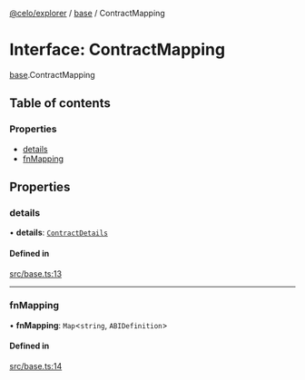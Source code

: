 [@celo/explorer](../README.md) / [base](../modules/base.md) / ContractMapping

# Interface: ContractMapping

[base](../modules/base.md).ContractMapping

## Table of contents

### Properties

- [details](base.ContractMapping.md#details)
- [fnMapping](base.ContractMapping.md#fnmapping)

## Properties

### details

• **details**: [`ContractDetails`](base.ContractDetails.md)

#### Defined in

[src/base.ts:13](https://github.com/celo-org/developer-tooling/blob/master/packages/sdk/explorer/src/base.ts#L13)

___

### fnMapping

• **fnMapping**: `Map`\<`string`, `ABIDefinition`\>

#### Defined in

[src/base.ts:14](https://github.com/celo-org/developer-tooling/blob/master/packages/sdk/explorer/src/base.ts#L14)

